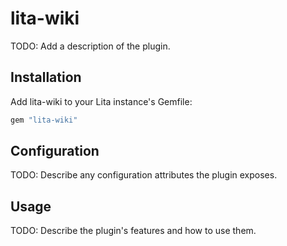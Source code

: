 # lita-wiki

TODO: Add a description of the plugin.

## Installation

Add lita-wiki to your Lita instance's Gemfile:

``` ruby
gem "lita-wiki"
```

## Configuration

TODO: Describe any configuration attributes the plugin exposes.

## Usage

TODO: Describe the plugin's features and how to use them.
